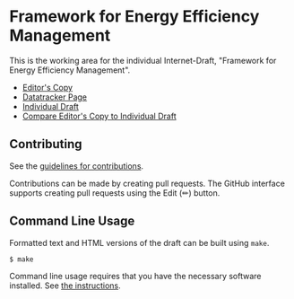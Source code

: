 <!-- regenerate: on (set to off if you edit this file) -->

# Framework for Energy Efficiency Management

This is the working area for the individual Internet-Draft, "Framework for Energy Efficiency Management".

* [Editor's Copy](https://marisolpalmero.github.io/draft-belm-green-framework/#go.draft-belmq-green-framework.html)
* [Datatracker Page](https://datatracker.ietf.org/doc/draft-belmq-green-framework)
* [Individual Draft](https://datatracker.ietf.org/doc/html/draft-belmq-green-framework)
* [Compare Editor's Copy to Individual Draft](https://marisolpalmero.github.io/draft-belm-green-framework/#go.draft-belmq-green-framework.diff)


## Contributing

See the
[guidelines for contributions](https://github.com/marisolpalmero/draft-belm-green-framework/blob/main/CONTRIBUTING.md).

Contributions can be made by creating pull requests.
The GitHub interface supports creating pull requests using the Edit (✏) button.


## Command Line Usage

Formatted text and HTML versions of the draft can be built using `make`.

```sh
$ make
```

Command line usage requires that you have the necessary software installed.  See
[the instructions](https://github.com/martinthomson/i-d-template/blob/main/doc/SETUP.md).

